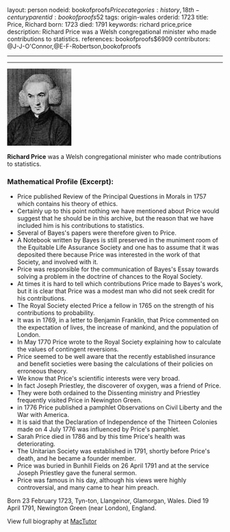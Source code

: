 layout: person
nodeid: bookofproofs$Price
categories: history,18th-century
parentid: bookofproofs$52
tags: origin-wales
orderid: 1723
title: Price, Richard
born: 1723
died: 1791
keywords: richard price,price
description: Richard Price was a Welsh congregational minister who made contributions to statistics.
references: bookofproofs$6909
contributors: @J-J-O'Connor,@E-F-Robertson,bookofproofs

---



---

![Price.jpg](https://github.com/bookofproofs/bookofproofs.github.io/blob/main/_sources/_assets/images/portraits/Price.jpg?raw=true)

**Richard Price** was a Welsh congregational minister who made contributions to statistics.

### Mathematical Profile (Excerpt):
* Price published Review of the Principal Questions in Morals in 1757 which contains his theory of ethics.
* Certainly up to this point nothing we have mentioned about Price would suggest that he should be in this archive, but the reason that we have included him is his contributions to statistics.
* Several of Bayes's papers were therefore given to Price.
* A Notebook written by Bayes is still preserved in the muniment room of the Equitable Life Assurance Society and one has to assume that it was deposited there because Price was interested in the work of that Society, and involved with it.
* Price was responsible for the communication of Bayes's Essay towards solving a problem in the doctrine of chances to the Royal Society.
* At times it is hard to tell which contributions Price made to Bayes's work, but it is clear that Price was a modest man who did not seek credit for his contributions.
* The Royal Society elected Price a fellow in 1765 on the strength of his contributions to probability.
* It was in 1769, in a letter to Benjamin Franklin, that Price commented on the expectation of lives, the increase of mankind, and the population of London.
* In May 1770 Price wrote to the Royal Society explaining how to calculate the values of contingent reversions.
* Price seemed to be well aware that the recently established insurance and benefit societies were basing the calculations of their policies on erroneous theory.
* We know that Price's scientific interests were very broad.
* In fact Joseph Priestley, the discoverer of oxygen, was a friend of Price.
* They were both ordained to the Dissenting ministry and Priestley frequently visited Price in Newington Green.
* in 1776 Price published a pamphlet Observations on Civil Liberty and the War with America.
* It is said that the Declaration of Independence of the Thirteen Colonies made on 4 July 1776 was influenced by Price's pamphlet.
* Sarah Price died in 1786 and by this time Price's health was deteriorating.
* The Unitarian Society was established in 1791, shortly before Price's death, and he became a founder member.
* Price was buried in Bunhill Fields on 26 April 1791 and at the service Joseph Priestley gave the funeral sermon.
* Price was famous in his day, although his views were highly controversial, and many came to hear him preach.

Born 23 February 1723, Tyn-ton, Llangeinor, Glamorgan, Wales. Died 19 April 1791, Newington Green (near London), England.

View full biography at [MacTutor](https://mathshistory.st-andrews.ac.uk/Biographies/Price/)
